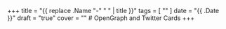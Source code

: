 +++
title = "{{ replace .Name "-" " " | title }}"
tags = [ "" ]
date = "{{ .Date }}"
draft = "true"
cover = "" # OpenGraph and Twitter Cards
+++

